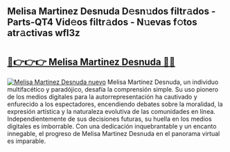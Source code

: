## Melisa Martinez Desnuda D𝚎sn𝚞dos filtr𝚊dos - Parts-QT4 Vid𝚎os filtr𝚊dos - N𝚞evas f𝚘tos atr𝚊ctivas wfI3z

# <h2><a href="http://mb2noc.tromn.icu/?c=Melisa+Martinez+Desnuda">🔗👉👉👉 Melisa Martinez Desnuda 🔗🔗</a></h2>

[![Melisa Martinez Desnuda nuevo](https://i.imgur.com/pEAQMta.gif)](http://mb2noc.tromn.icu/?c=Melisa+Martinez+Desnuda)
Melisa Martinez Desnuda, un individuo multifacético y paradójico, desafía la comprensión simple. Su uso pionero de los medios digitales para la autorrepresentación ha cautivado y enfurecido a los espectadores, encendiendo debates sobre la moralidad, la expresión artística y la naturaleza evolutiva de las comunidades en línea. Independientemente de sus decisiones futuras, su huella en los medios digitales es imborrable. Con una dedicación inquebrantable y un encanto innegable, el progreso de Melisa Martinez Desnuda en el panorama virtual es imparable.
